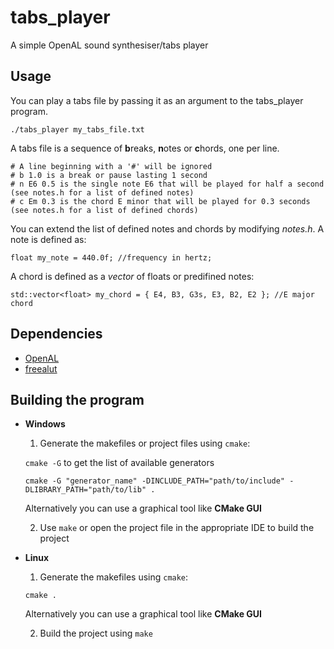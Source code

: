 # tabs_player
A simple OpenAL sound synthesiser/tabs player

## Usage
You can play a tabs file by passing it as an argument to the tabs_player program.
```
./tabs_player my_tabs_file.txt
```

A tabs file is a sequence of **b**reaks, **n**otes or **c**hords, one per line.
```
# A line beginning with a '#' will be ignored
# b 1.0 is a break or pause lasting 1 second
# n E6 0.5 is the single note E6 that will be played for half a second (see notes.h for a list of defined notes)
# c Em 0.3 is the chord E minor that will be played for 0.3 seconds (see notes.h for a list of defined chords)
```
You can extend the list of defined notes and chords by modifying *notes.h*. A note is defined as:
```
float my_note = 440.0f; //frequency in hertz;
```
A chord is defined as a *vector* of floats or predifined notes:
```
std::vector<float> my_chord = { E4, B3, G3s, E3, B2, E2 }; //E major chord
```

## Dependencies

* [OpenAL](https://www.openal.org/downloads/)
* [freealut](https://github.com/vancegroup/freealut)

## Building the program
* **Windows**
	1. Generate the makefiles or project files using `cmake`:

	`cmake -G` to get the list of available generators

	`cmake -G "generator_name" -DINCLUDE_PATH="path/to/include" -DLIBRARY_PATH="path/to/lib" .`

	Alternatively you can use a graphical tool like **CMake GUI**

	2. Use `make` or open the project file in the appropriate IDE to build the project


* **Linux**
	1. Generate the makefiles using `cmake`:

	`cmake .`

	Alternatively you can use a graphical tool like **CMake GUI**

	2. Build the project using `make`
